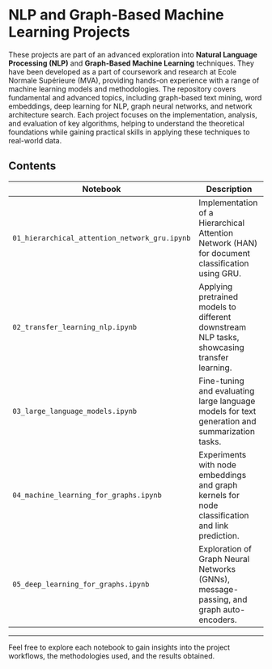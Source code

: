 # NLP and Graph-Based Machine Learning Projects

These projects are part of an advanced exploration into **Natural Language Processing (NLP)** and **Graph-Based Machine Learning** techniques. They have been developed as a part of coursework and research at Ecole Normale Supérieure (MVA), providing hands-on experience with a range of machine learning models and methodologies. The repository covers fundamental and advanced topics, including graph-based text mining, word embeddings, deep learning for NLP, graph neural networks, and network architecture search. Each project focuses on the implementation, analysis, and evaluation of key algorithms, helping to understand the theoretical foundations while gaining practical skills in applying these techniques to real-world data.

## Contents

| Notebook                                    | Description                                                                                       |
|----------------------------------------------|---------------------------------------------------------------------------------------------------|
| `01_hierarchical_attention_network_gru.ipynb`| Implementation of a Hierarchical Attention Network (HAN) for document classification using GRU.   |
| `02_transfer_learning_nlp.ipynb`             | Applying pretrained models to different downstream NLP tasks, showcasing transfer learning.       |
| `03_large_language_models.ipynb`             | Fine-tuning and evaluating large language models for text generation and summarization tasks.     |
| `04_machine_learning_for_graphs.ipynb`       | Experiments with node embeddings and graph kernels for node classification and link prediction.   |
| `05_deep_learning_for_graphs.ipynb`          | Exploration of Graph Neural Networks (GNNs), message-passing, and graph auto-encoders.           |

---

Feel free to explore each notebook to gain insights into the project workflows, the methodologies used, and the results obtained.

